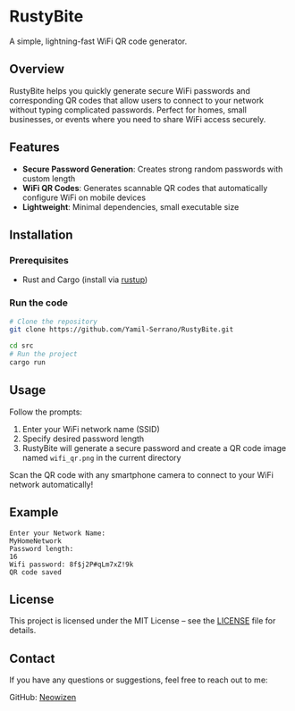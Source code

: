 # RustyBite

A simple, lightning-fast WiFi QR code generator.

## Overview

RustyBite helps you quickly generate secure WiFi passwords and corresponding QR codes that allow users to connect to your network without typing complicated passwords. Perfect for homes, small businesses, or events where you need to share WiFi access securely.

## Features

- **Secure Password Generation**: Creates strong random passwords with custom length
- **WiFi QR Codes**: Generates scannable QR codes that automatically configure WiFi on mobile devices
- **Lightweight**: Minimal dependencies, small executable size

## Installation

### Prerequisites

- Rust and Cargo (install via [rustup](https://rustup.rs/))

### Run the code

```bash
# Clone the repository
git clone https://github.com/Yamil-Serrano/RustyBite.git

cd src
# Run the project
cargo run
```

## Usage

Follow the prompts:
1. Enter your WiFi network name (SSID)
2. Specify desired password length
3. RustyBite will generate a secure password and create a QR code image named `wifi_qr.png` in the current directory

Scan the QR code with any smartphone camera to connect to your WiFi network automatically!

## Example

```
Enter your Network Name: 
MyHomeNetwork
Password length: 
16
Wifi password: 8f$j2P#qLm7xZ!9k
QR code saved
```


## License
This project is licensed under the MIT License – see the [LICENSE](LICENSE.md) file for details.


## Contact

If you have any questions or suggestions, feel free to reach out to me:

GitHub: [Neowizen](https://github.com/Yamil-Serrano)


